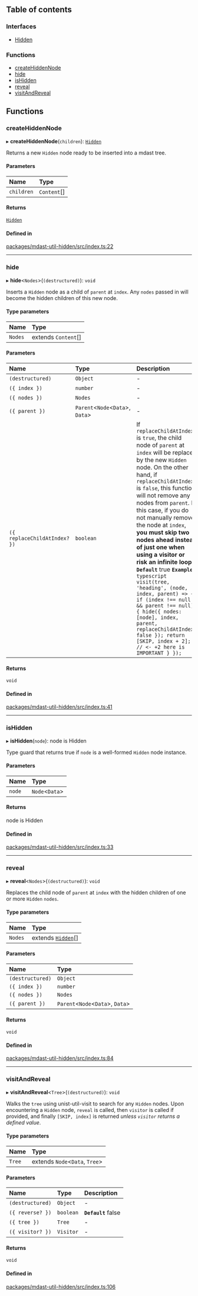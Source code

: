 ## Table of contents

### Interfaces

- [Hidden][1]

### Functions

- [createHiddenNode][2]
- [hide][3]
- [isHidden][4]
- [reveal][5]
- [visitAndReveal][6]

## Functions

### createHiddenNode

▸ **createHiddenNode**(`children`): [`Hidden`][1]

Returns a new `Hidden` node ready to be inserted into a mdast tree.

#### Parameters

| Name       | Type         |
| :--------- | :----------- |
| `children` | `Content`\[] |

#### Returns

[`Hidden`][1]

#### Defined in

[packages/mdast-util-hidden/src/index.ts:22][7]

---

### hide

▸ **hide**<`Nodes`>(`(destructured)`): `void`

Inserts a `Hidden` node as a child of `parent` at `index`. Any `nodes` passed in
will become the hidden children of this new node.

#### Type parameters

| Name    | Type                 |
| :------ | :------------------- |
| `Nodes` | extends `Content`\[] |

#### Parameters

| Name                         | Type                             | Description                                                                                                                                                                                                                                                                                                                                                                                                                                                                                                                                                                                                                                                                        |
| :--------------------------- | :------------------------------- | :--------------------------------------------------------------------------------------------------------------------------------------------------------------------------------------------------------------------------------------------------------------------------------------------------------------------------------------------------------------------------------------------------------------------------------------------------------------------------------------------------------------------------------------------------------------------------------------------------------------------------------------------------------------------------------- |
| `(destructured)`             | `Object`                         | -                                                                                                                                                                                                                                                                                                                                                                                                                                                                                                                                                                                                                                                                                  |
| `({ index })`                | `number`                         | -                                                                                                                                                                                                                                                                                                                                                                                                                                                                                                                                                                                                                                                                                  |
| `({ nodes })`                | `Nodes`                          | -                                                                                                                                                                                                                                                                                                                                                                                                                                                                                                                                                                                                                                                                                  |
| `({ parent })`               | `Parent`<`Node`<`Data`>, `Data`> | -                                                                                                                                                                                                                                                                                                                                                                                                                                                                                                                                                                                                                                                                                  |
| `({ replaceChildAtIndex? })` | `boolean`                        | If `replaceChildAtIndex` is `true`, the child node of `parent` at `index` will be replaced by the new `Hidden` node. On the other hand, if `replaceChildAtIndex` is `false`, this function will not remove any nodes from `parent`. In this case, if you do not manually remove the node at `index`, **you must skip two nodes ahead instead of just one when using a visitor or risk an infinite loop!** **`Default`** true **`Example`** `typescript visit(tree, 'heading', (node, index, parent) => { if (index !== null && parent !== null) { hide({ nodes: [node], index, parent, replaceChildAtIndex: false }); return [SKIP, index + 2]; // <- +2 here is IMPORTANT } }); ` |

#### Returns

`void`

#### Defined in

[packages/mdast-util-hidden/src/index.ts:41][8]

---

### isHidden

▸ **isHidden**(`node`): node is Hidden

Type guard that returns true if `node` is a well-formed `Hidden` node instance.

#### Parameters

| Name   | Type           |
| :----- | :------------- |
| `node` | `Node`<`Data`> |

#### Returns

node is Hidden

#### Defined in

[packages/mdast-util-hidden/src/index.ts:33][9]

---

### reveal

▸ **reveal**<`Nodes`>(`(destructured)`): `void`

Replaces the child node of `parent` at `index` with the hidden children of one
or more `Hidden` `nodes`.

#### Type parameters

| Name    | Type                     |
| :------ | :----------------------- |
| `Nodes` | extends [`Hidden`][1]\[] |

#### Parameters

| Name             | Type                             |
| :--------------- | :------------------------------- |
| `(destructured)` | `Object`                         |
| `({ index })`    | `number`                         |
| `({ nodes })`    | `Nodes`                          |
| `({ parent })`   | `Parent`<`Node`<`Data`>, `Data`> |

#### Returns

`void`

#### Defined in

[packages/mdast-util-hidden/src/index.ts:84][10]

---

### visitAndReveal

▸ **visitAndReveal**<`Tree`>(`(destructured)`): `void`

Walks the `tree` using unist-util-visit to search for any `Hidden` nodes. Upon
encountering a `Hidden` node, `reveal` is called, then `visitor` is called if
provided, and finally `[SKIP, index]` is returned _unless `visitor` returns a
defined value_.

#### Type parameters

| Name   | Type                           |
| :----- | :----------------------------- |
| `Tree` | extends `Node`<`Data`, `Tree`> |

#### Parameters

| Name             | Type      | Description         |
| :--------------- | :-------- | :------------------ |
| `(destructured)` | `Object`  | -                   |
| `({ reverse? })` | `boolean` | **`Default`** false |
| `({ tree })`     | `Tree`    | -                   |
| `({ visitor? })` | `Visitor` | -                   |

#### Returns

`void`

#### Defined in

[packages/mdast-util-hidden/src/index.ts:106][11]

[1]: interfaces/Hidden.md
[2]: README.md#createhiddennode
[3]: README.md#hide
[4]: README.md#ishidden
[5]: README.md#reveal
[6]: README.md#visitandreveal
[7]:
  https://github.com/Xunnamius/unified-utils/blob/10df83f/packages/mdast-util-hidden/src/index.ts#L22
[8]:
  https://github.com/Xunnamius/unified-utils/blob/10df83f/packages/mdast-util-hidden/src/index.ts#L41
[9]:
  https://github.com/Xunnamius/unified-utils/blob/10df83f/packages/mdast-util-hidden/src/index.ts#L33
[10]:
  https://github.com/Xunnamius/unified-utils/blob/10df83f/packages/mdast-util-hidden/src/index.ts#L84
[11]:
  https://github.com/Xunnamius/unified-utils/blob/10df83f/packages/mdast-util-hidden/src/index.ts#L106
